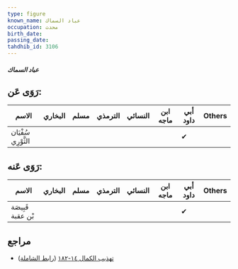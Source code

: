 ```yaml
---
type: figure
known_name: عباد السماك
occupation: محدث
birth_date:
passing_date:
tahdhib_id: 3106
---
```

##### عباد السماك

## رَوَى عَن:
| الاسم               | البخاري | مسلم | الترمذي | النسائي | ابن ماجه | أبي داود | Others |
| ------------------- | ------- | ---- | ------- | ------- | -------- | -------- | ------ |
| سُفْيَان الثَّوْرِي |         |      |         |         |          | ✔        |        |
## رَوَى عَنه:
| الاسم             | البخاري | مسلم | الترمذي | النسائي | ابن ماجه | أبي داود | Others |
| ----------------- | ------- | ---- | ------- | ------- | -------- | -------- | ------ |
| قَبِيصَة بْن عقبة |         |      |         |         |          | ✔        |        |
## مراجع
- [تهذيب الكمال ١٤-١٨٢](obsidian://open?vault=Tahdhib-al-Kamal&file=Figures/٣١٠٦-عباد%20السماك) ([رابط الشاملة](https://shamela.ws/book/3722/7110))